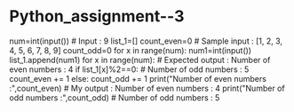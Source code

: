 # Python_assignment--3
num=int(input())                                   # Input : 9
list_1=[]
count_even=0                                       # Sample input : [1, 2, 3, 4, 5, 6, 7, 8, 9]
count_odd=0
for x in range(num):
    num1=int(input())
    list_1.append(num1)
for x in range(num):                               # Expected output :  Number of even numbers : 4
     if list_1[x]%2==0:                            #                    Number of odd numbers : 5
         count_even += 1 
     else:
         count_odd += 1
print("Number of even numbers :",count_even)       # My output : Number of even numbers : 4
print("Number of odd numbers :",count_odd)         #             Number of odd numbers : 5
    
